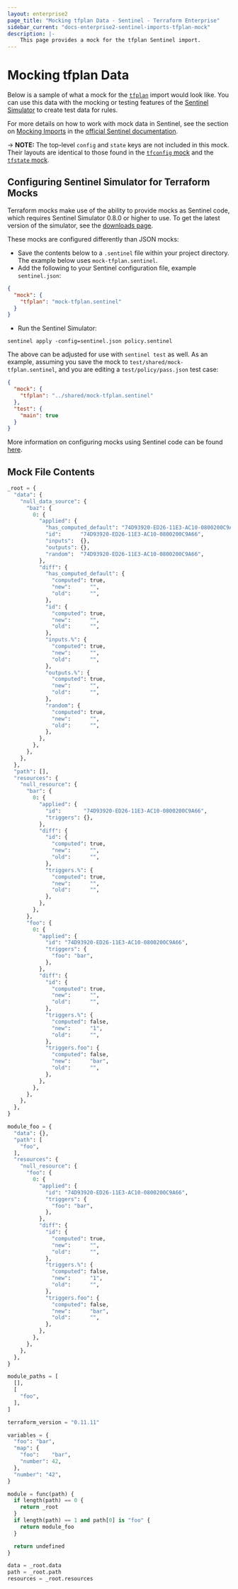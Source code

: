 ```yaml
---
layout: enterprise2
page_title: "Mocking tfplan Data - Sentinel - Terraform Enterprise"
sidebar_current: "docs-enterprise2-sentinel-imports-tfplan-mock"
description: |-
    This page provides a mock for the tfplan Sentinel import.
---
```


# Mocking tfplan Data

Below is a sample of what a mock for the [`tfplan`][ref-tfplan] import would
look like. You can use this data with the mocking or testing features of the
[Sentinel Simulator][ref-sentinel-simulator] to create test data for rules.

[ref-tfplan]: /docs/enterprise/sentinel/import/tfplan.html
[ref-sentinel-simulator]: https://docs.hashicorp.com/sentinel/commands/

For more details on how to work with mock data in Sentinel, see the section on
[Mocking Imports][ref-mocking-imports] in the [official Sentinel
documentation][ref-official-sentinel-documentation].

[ref-mocking-imports]: https://docs.hashicorp.com/sentinel/writing/imports#mocking-imports
[ref-official-sentinel-documentation]: https://docs.hashicorp.com/sentinel/

-> **NOTE:** The top-level `config` and `state` keys are not included in this
mock. Their layouts are identical to those found in the [`tfconfig`
mock][ref-tfconfig-mock] and the [`tfstate` mock][ref-tfstate-mock].

[ref-tfconfig-mock]: /docs/enterprise/sentinel/import/mock-tfconfig.html
[ref-tfstate-mock]: /docs/enterprise/sentinel/import/mock-tfstate.html

## Configuring Sentinel Simulator for Terraform Mocks

Terraform mocks make use of the ability to provide mocks as Sentinel code,
which requires Sentinel Simulator 0.8.0 or higher to use. To get the latest
version of the simulator, see the [downloads page][ref-downloads-page].

[ref-downloads-page]: https://docs.hashicorp.com/sentinel/downloads

These mocks are configured differently than JSON mocks: 

* Save the contents below to a `.sentinel` file within your project directory.
   The example below uses `mock-tfplan.sentinel`.
* Add the following to your Sentinel configuration file, example
   `sentinel.json`:

```json
{
  "mock": {
    "tfplan": "mock-tfplan.sentinel"
  }
}
```

* Run the Sentinel Simulator:

```
sentinel apply -config=sentinel.json policy.sentinel
```

The above can be adjusted for use with `sentinel test` as well. As an example,
assuming you save the mock to `test/shared/mock-tfplan.sentinel`, and you are
editing a `test/policy/pass.json` test case:

```json
{
  "mock": {
    "tfplan": "../shared/mock-tfplan.sentinel"
  },
  "test": {
    "main": true
  }
}
```

More information on configuring mocks using Sentinel code can be found
[here][ref-sentinel-mocking-with-sentinel-code].

[ref-sentinel-mocking-with-sentinel-code]: https://docs.hashicorp.com/sentinel/commands/config#mocking-with-sentinel-code

## Mock File Contents

```python
_root = {
  "data": {
    "null_data_source": {
      "baz": {
        0: {
          "applied": {
            "has_computed_default": "74D93920-ED26-11E3-AC10-0800200C9A66",
            "id":      "74D93920-ED26-11E3-AC10-0800200C9A66",
            "inputs":  {},
            "outputs": {},
            "random":  "74D93920-ED26-11E3-AC10-0800200C9A66",
          },
          "diff": {
            "has_computed_default": {
              "computed": true,
              "new":      "",
              "old":      "",
            },
            "id": {
              "computed": true,
              "new":      "",
              "old":      "",
            },
            "inputs.%": {
              "computed": true,
              "new":      "",
              "old":      "",
            },
            "outputs.%": {
              "computed": true,
              "new":      "",
              "old":      "",
            },
            "random": {
              "computed": true,
              "new":      "",
              "old":      "",
            },
          },
        },
      },
    },
  },
  "path": [],
  "resources": {
    "null_resource": {
      "bar": {
        0: {
          "applied": {
            "id":       "74D93920-ED26-11E3-AC10-0800200C9A66",
            "triggers": {},
          },
          "diff": {
            "id": {
              "computed": true,
              "new":      "",
              "old":      "",
            },
            "triggers.%": {
              "computed": true,
              "new":      "",
              "old":      "",
            },
          },
        },
      },
      "foo": {
        0: {
          "applied": {
            "id": "74D93920-ED26-11E3-AC10-0800200C9A66",
            "triggers": {
              "foo": "bar",
            },
          },
          "diff": {
            "id": {
              "computed": true,
              "new":      "",
              "old":      "",
            },
            "triggers.%": {
              "computed": false,
              "new":      "1",
              "old":      "",
            },
            "triggers.foo": {
              "computed": false,
              "new":      "bar",
              "old":      "",
            },
          },
        },
      },
    },
  },
}

module_foo = {
  "data": {},
  "path": [
    "foo",
  ],
  "resources": {
    "null_resource": {
      "foo": {
        0: {
          "applied": {
            "id": "74D93920-ED26-11E3-AC10-0800200C9A66",
            "triggers": {
              "foo": "bar",
            },
          },
          "diff": {
            "id": {
              "computed": true,
              "new":      "",
              "old":      "",
            },
            "triggers.%": {
              "computed": false,
              "new":      "1",
              "old":      "",
            },
            "triggers.foo": {
              "computed": false,
              "new":      "bar",
              "old":      "",
            },
          },
        },
      },
    },
  },
}

module_paths = [
  [],
  [
    "foo",
  ],
]

terraform_version = "0.11.11"

variables = {
  "foo": "bar",
  "map": {
    "foo":    "bar",
    "number": 42,
  },
  "number": "42",
}

module = func(path) {
  if length(path) == 0 {
    return _root
  }
  if length(path) == 1 and path[0] is "foo" {
    return module_foo
  }

  return undefined
}

data = _root.data
path = _root.path
resources = _root.resources
```
